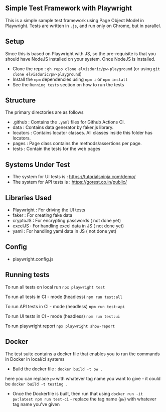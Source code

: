 ## Simple Test Framework with Playwright
This is a simple sample test framework using Page Object Model in Playwright. Tests are written in `.js`, and run only on Chrome, but in parallel.


## Setup
Since this is based on Playwright with JS, so the pre-requisite is that you should have NodeJS installed on your system.
Once NodeJS is installed.

- Clone the repo : `gh repo clone elvisduric/pw-playground` (or using `git clone elvisduric/pw-playground`)
- Install the `npm` dependencies using `npm i` or `npm install`
- See the `Running tests` section on how to run the tests


## Structure
The primary directories are as follows
- .github : Contains the `.yaml` files for Github Actions CI.
- data : Contains data generator by faker.js library.
- locators : Contains locator classes. All classes inside this folder has locators.
- pages : Page class contains the methods/assertions per page.
- tests : Contain the tests for the web pages


## Systems Under Test
- The system for UI tests is : https://tutorialsninja.com/demo/
- The system for API tests is : https://gorest.co.in/public/


## Libraries Used
- Playwright : For driving the UI tests
- faker : For creating fake data
- cryptoJS : For encrypting passwords ( not done yet)
- excelJS : For handling excel data in JS ( not done yet)
- yaml : For handling yaml data in JS ( not done yet)


## Config
- playwright.config.js

## Running tests
To run all tests on local run
```npx playwright test```


To run all tests in CI - mode (headless)
```npm run test:all ```

To run API tests in CI - mode (headless)
```npm run test:api ```

To run UI tests in CI - mode (headless)
```npm run test:ui ```

To run playwright report
```npx playwright show-report```


## Docker
The test suite contains a docker file that enables you to run the commands in Docker in local/ci systems
- Build the docker file : `docker build -t pw .`

here you can replace `pw` with whatever tag name you want to give - it could be `docker build -t testing .`

- Once the Dockerfile is built, then run that using `docker run -it pw:latest npm run test-ci` - replace the tag name (`pw`) with whatever tag name you've given
